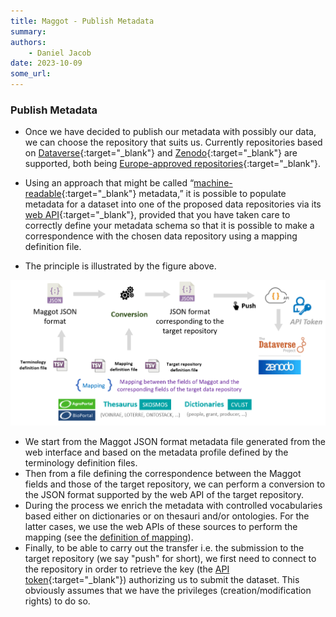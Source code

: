 ```yaml
---
title: Maggot - Publish Metadata
summary: 
authors:
    - Daniel Jacob
date: 2023-10-09
some_url:
---
```


<style>.md-typeset h1 {display: none;} .md-nav__item {font-size: medium}</style>

###  Publish Metadata

* Once we have decided to publish our metadata with possibly our data, we can choose the repository that suits us. Currently repositories based on [Dataverse][4]{:target="_blank"} and [Zenodo][5]{:target="_blank"} are supported, both being [Europe-approved repositories][6]{:target="_blank"}.
* Using an approach that might be called “[machine-readable][2]{:target="_blank"} metadata,” it is possible to populate metadata for a dataset into one of the proposed data repositories via its [web API][3]{:target="_blank"}, provided that you have taken care to correctly define your metadata schema so that it is possible to make a correspondence with the chosen data repository using a mapping definition file.

* The principle is illustrated by the figure above.

<center>
<a href="../images/publish_fig1.png" data-lightbox="fig1"><img src="../images/publish_fig1.png" width="800px"></a>
</center>


* We start from the Maggot JSON format metadata file generated from the web interface and based on the metadata profile defined by the terminology definition files. 
* Then from a file defining the correspondence between the Maggot fields and those of the target repository, we can perform a conversion to the JSON format supported by the web API of the target repository.
* During the process we enrich the metadata with controlled vocabularies based either on dictionaries or on thesauri and/or ontologies. For the latter cases, we use the web APIs of these sources to perform the mapping (see the [definition of mapping](../definitions/mapping)).
* Finally, to be able to carry out the transfer i.e. the submission to the target repository (we say "push" for short), we first need to connect to the repository in order to retrieve the key (the [API token][1]{:target="_blank"}) authorizing us to submit the dataset. This obviously assumes that we have the privileges (creation/modification rights) to do so.


[1]: https://www.wallarm.com/what/what-is-an-api-token-quick-guide
[2]: https://opendatahandbook.org/glossary/en/terms/machine-readable/
[3]: https://en.wikipedia.org/wiki/Web_API
[4]: https://dataverse.org/
[5]: https://www.openaire.eu/zenodo-guide
[6]: https://open-research-europe.ec.europa.eu/for-authors/data-guidelines#approvedrepositories